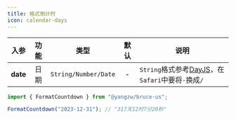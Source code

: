 ```yaml
---
title: 格式倒计时
icon: calendar-days
---
```


入参|功能|类型|默认|说明
:-:|:-:|:-:|:-:|-
**date**|日期|`String/Number/Date`|-|`String`格式参考[DayJS](https://dayjs.gitee.io/docs/en/parse/string-format)，在`Safari`中要将`-`换成`/`

```js
import { FormatCountdown } from "@yangzw/bruce-us";

FormatCountdown("2023-12-31"); // "317天12时7分20秒"
```